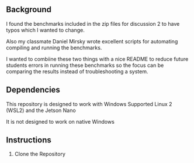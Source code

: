 ## Background
I found the benchmarks included in the zip files for discussion 2 to have typos which I wanted to change.

Also my classmate Daniel Mirsky wrote excellent scripts for automating compiling and running the benchmarks. 

I wanted to combiine these two things with a nice README to reduce future students errors in running these benchmarks so the focus can be comparing the results instead of troubleshooting a system. 

## Dependencies
This repository is designed to work with Windows Supported Linux 2 (WSL2) and the Jetson Nano

It is not designed to work on native Windows

## Instructions
1. Clone the Repository
